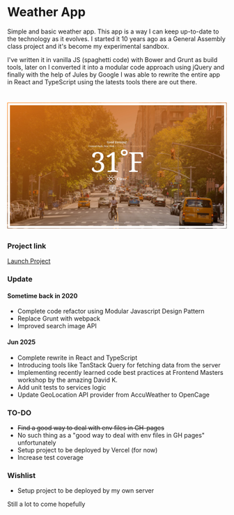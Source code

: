 # Weather App #
Simple and basic weather app.
This app is a way I can keep up-to-date to the technology as it evolves.
I started it 10 years ago as a General Assembly class project and it's become my experimental sandbox.

I've written it in vanilla JS (spaghetti code) with Bower and Grunt as build tools, later on I converted it into a modular code approach using jQuery and finally with the help of Jules by Google I was able to rewrite the entire app in React and TypeScript using the latests tools there are out there.

<h1 align="center">
  <img alt="WeatherApp" src="assets/screen-1.jpg" />
</h1>

### Project link ###
[Launch Project]

### Update ###

#### Sometime back in 2020
* Complete code refactor using Modular Javascript Design Pattern
* Replace Grunt with webpack
* Improved search image API

#### Jun 2025
* Complete rewrite in React and TypeScript
* Introducing tools like TanStack Query for fetching data from the server
* Implementing recently learned code best practices at Frontend Masters workshop by the amazing David K.
* Add unit tests to services logic
* Update GeoLocation API provider from AccuWeather to OpenCage

### TO-DO
* ~~Find a good way to deal with env files in GH-pages~~
* No such thing as a "good way to deal with env files in GH pages" unfortunately
* Setup project to be deployed by Vercel (for now)
* Increase test coverage

### Wishlist
* Setup project to be deployed by my own server

Still a lot to come hopefully

[Launch Project]: https://lucasbittar.github.io/weatherapp/ "WeatherApp"
